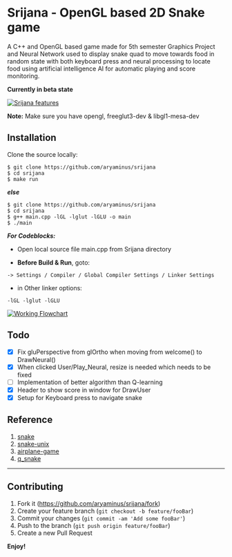 # Srijana - OpenGL based 2D Snake game
A C++ and OpenGL based game made for 5th semester Graphics Project and Neural Network used to display snake quad to move towards food in random state with both keyboard press and neural processing to locate food using artificial intelligence AI for automatic playing and score monitoring.

**Currently in beta state**

[![Srijana features](https://i.imgur.com/FDGpiwp.gif)](https://youtu.be/Cpj3XVdsK_g)

**Note:**
Make sure you have opengl, freeglut3-dev & libgl1-mesa-dev 

## Installation

Clone the source locally:
```
$ git clone https://github.com/aryaminus/srijana
$ cd srijana
$ make run
```
***else***
```
$ git clone https://github.com/aryaminus/srijana
$ cd srijana
$ g++ main.cpp -lGL -lglut -lGLU -o main
$ ./main
```

***For Codeblocks:***

- Open local source file main.cpp from Srijana directory

- **Before Build & Run**, goto:
```
-> Settings / Compiler / Global Compiler Settings / Linker Settings
```

- in Other linker options:
```
-lGL -lglut -lGLU
```

[![Working Flowchart](https://i.imgur.com/ZA5RDfW.png)](https://i.imgur.com/ZA5RDfW.png)

## Todo
- [x] Fix gluPerspective from glOrtho when moving from welcome() to DrawNeural()
- [x] When clicked User/Play_Neural, resize is needed which needs to be fixed
- [ ] Implementation of better algorithm than Q-learning
- [x] Header to show score in window for DrawUser
- [x] Setup for Keyboard press to navigate snake

## Reference
1. <a href="https://github.com/Shanta-chan/Snake" target="_blank">snake</a>
2. <a href="https://github.com/Ilyomix/Snake_Unix" target="_blank">snake-unix</a>
3. <a href="https://github.com/arpithank/Computer-Graphics-Airplane-Game" target="_blank">airplane-game</a>
4. <a href="https://github.com/inf0-warri0r/q_snake" target="_blank">q_snake</a>


-----------------------------------------------------------------------------------------------------------

## Contributing

1. Fork it (<https://github.com/aryaminus/srijana/fork>)
2. Create your feature branch (`git checkout -b feature/fooBar`)
3. Commit your changes (`git commit -am 'Add some fooBar'`)
4. Push to the branch (`git push origin feature/fooBar`)
5. Create a new Pull Request

**Enjoy!**

